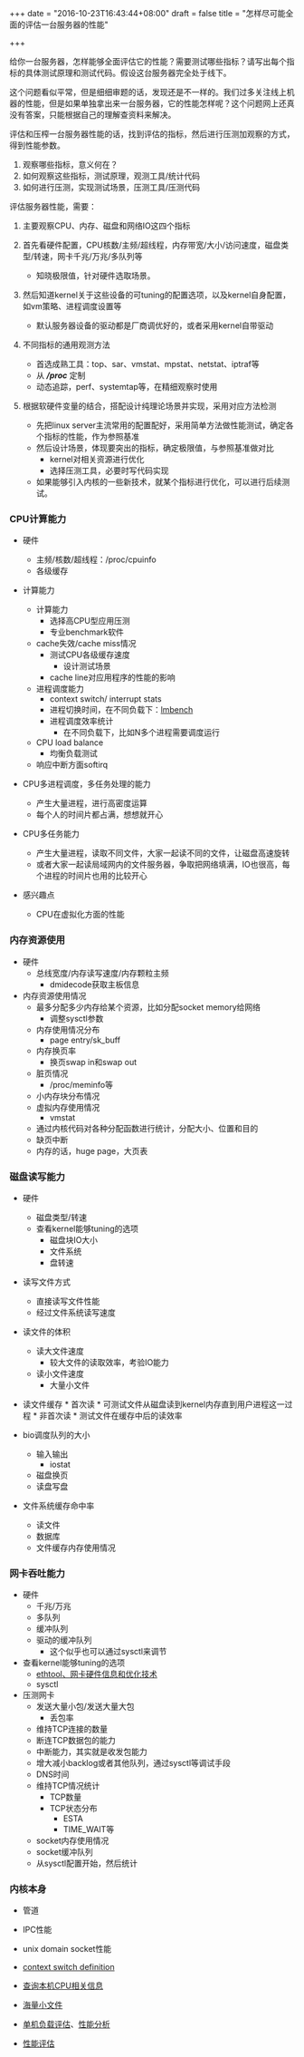 +++
date = "2016-10-23T16:43:44+08:00"
draft = false
title = "怎样尽可能全面的评估一台服务器的性能"

+++

给你一台服务器，怎样能够全面评估它的性能？需要测试哪些指标？请写出每个指标的具体测试原理和测试代码。假设这台服务器完全处于线下。

这个问题看似平常，但是细细审题的话，发现还是不一样的。我们过多关注线上机器的性能，但是如果单独拿出来一台服务器，它的性能怎样呢？这个问题网上还真没有答案，只能根据自己的理解查资料来解决。

评估和压榨一台服务器性能的话，找到评估的指标，然后进行压测加观察的方式，得到性能参数。

1. 观察哪些指标，意义何在？
2. 如何观察这些指标，测试原理，观测工具/统计代码
3. 如何进行压测，实现测试场景，压测工具/压测代码

评估服务器性能，需要：

1. 主要观察CPU、内存、磁盘和网络IO这四个指标

2. 首先看硬件配置，CPU核数/主频/超线程，内存带宽/大小/访问速度，磁盘类型/转速，网卡千兆/万兆/多队列等
	* 知晓极限值，针对硬件选取场景。

3. 然后知道kernel关于这些设备的可tuning的配置选项，以及kernel自身配置，如vm策略、进程调度设置等
	* 默认服务器设备的驱动都是厂商调优好的，或者采用kernel自带驱动

4. 不同指标的通用观测方法
	* 首选成熟工具：top、sar、vmstat、mpstat、netstat、iptraf等
	* 从 ***/proc*** 定制
	* 动态追踪，perf、systemtap等，在精细观察时使用

5. 根据软硬件变量的结合，搭配设计纯理论场景并实现，采用对应方法检测
	* 先把linux server主流常用的配置配好，采用简单方法做性能测试，确定各个指标的性能，作为参照基准
	* 然后设计场景，体现要突出的指标，确定极限值，与参照基准做对比
		* kernel对相关资源进行优化
		* 选择压测工具，必要时写代码实现
	* 如果能够引入内核的一些新技术，就某个指标进行优化，可以进行后续测试。

### CPU计算能力

* 硬件
	* 主频/核数/超线程：/proc/cpuinfo
	* 各级缓存
* 计算能力
	* 计算能力
		* 选择高CPU型应用压测
		* 专业benchmark软件
	* cache失效/cache miss情况
		* 测试CPU各级缓存速度
			* 设计测试场景
		* cache line对应用程序的性能的影响
	* 进程调度能力
		* context switch/ interrupt stats
		* 进程切换时间，在不同负载下：[lmbench](http://blog.yufeng.info/archives/753)
		* 进程调度效率统计
			* 在不同负载下，比如N多个进程需要调度运行
	* CPU load balance
		* 均衡负载测试
	* 响应中断方面softirq

* CPU多进程调度，多任务处理的能力
	* 产生大量进程，进行高密度运算
	* 每个人的时间片都占满，想想就开心

* CPU多任务能力
	* 产生大量进程，读取不同文件，大家一起读不同的文件，让磁盘高速旋转
	* 或者大家一起读局域网内的文件服务器，争取把网络填满，IO也很高，每个进程的时间片也用的比较开心

* 感兴趣点
	* CPU在虚拟化方面的性能

### 内存资源使用
* 硬件
	* 总线宽度/内存读写速度/内存颗粒主频
		* dmidecode获取主板信息
* 内存资源使用情况
	* 最多分配多少内存给某个资源，比如分配socket memory给网络
		* 调整sysctl参数
	* 内存使用情况分布
		* page entry/sk_buff
	* 内存换页率
		* 换页swap in和swap out
	* 脏页情况
		* /proc/meminfo等
	* 小内存块分布情况
	* 虚拟内存使用情况
		* vmstat
	* 通过内核代码对各种分配函数进行统计，分配大小、位置和目的
	* 缺页中断
	* 内存的话，huge page，大页表

### 磁盘读写能力
* 硬件
	* 磁盘类型/转速
	* 查看kernel能够tuning的选项
		* 磁盘块IO大小
		* 文件系统
		* 盘转速

* 读写文件方式
	* 直接读写文件性能
	* 经过文件系统读写速度

* 读文件的体积
	* 读大文件速度
		* 较大文件的读取效率，考验IO能力
	* 读小文件速度
		* 大量小文件

* 读文件缓存
		* 首次读
			* 可测试文件从磁盘读到kernel内存直到用户进程这一过程
		* 非首次读
			* 测试文件在缓存中后的读效率

* bio调度队列的大小
	* 输入输出
		* iostat
	* 磁盘换页
	* 读盘写盘

* 文件系统缓存命中率
	* 读文件
	* 数据库
	* 文件缓存内存使用情况

### 网卡吞吐能力
* 硬件
	* 千兆/万兆
	* 多队列
	* 缓冲队列
	* 驱动的缓冲队列
		* 这个似乎也可以通过sysctl来调节
* 查看kernel能够tuning的选项
	* [ethtool、网卡硬件信息和优化技术](http://www.blogjava.net/yongboy/archive/2015/01/30/422592.html)
	* sysctl
* 压测网卡
	* 发送大量小包/发送大量大包
		* 丢包率
	* 维持TCP连接的数量
	* 断连TCP数据包的能力
	* 中断能力，其实就是收发包能力
	* 增大减小backlog或者其他队列，通过sysctl等调试手段
	* DNS时间
	* 维持TCP情况统计
		* TCP数量
		* TCP状态分布
			* ESTA
			* TIME_WAIT等
	* socket内存使用情况
	* socket缓冲队列
	* 从sysctl配置开始，然后统计


### 内核本身

* 管道
* IPC性能
* unix domain socket性能


* [context switch definition](http://www.linfo.org/context_switch.html)
* [查询本机CPU相关信息](http://smilejay.com/2011/03/linux_cpu_core_thread/)
* [海量小文件](http://blog.csdn.net/liuaigui/article/details/9981135)
* [单机负载评估](http://www.jianshu.com/p/db8e8a2884ef)、[性能分析](http://www.jianshu.com/p/fd6e35f529c1)
* [性能评估](http://blog.csdn.net/hguisu/article/details/39373311)
